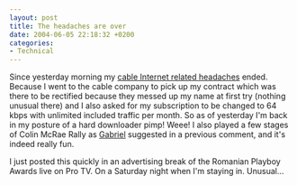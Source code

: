 ```yaml
---
layout: post
title: The headaches are over
date: 2004-06-05 22:18:32 +0200
categories:
- Technical
---
```

Since yesterday morning my <a href="http://www.rusiczki.net/blog/archives/2004/06/01/cabled_headaches">cable Internet related headaches</a> ended. Because I went to the cable company to pick up my contract which was there to be rectified because they messed up my name at first try (nothing unusual there) and I also asked for my subscription to be changed to 64 kbps with unlimited included traffic per month. So as of yesterday I'm back in my posture of a hard downloader pimp! Weee! I also played a few stages of Colin McRae Rally as <a href="http://www.timbru.com">Gabriel</a> suggested in a previous comment, and it's indeed really fun.

I just posted this quickly in an advertising break of the Romanian Playboy Awards live on Pro TV. On a Saturday night when I'm staying in. Unusual...
